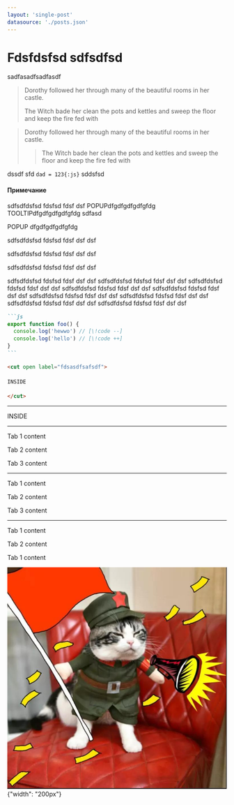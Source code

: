 ```yaml
---
layout: 'single-post'
datasource: './posts.json'
---
```


# Fdsfdsfsd sdfsdfsd

sadfasadfsadfasdf

> Dorothy followed her through many of the beautiful rooms in her castle.
>
> The Witch bade her clean the pots and kettles and sweep the floor and keep the fire fed with

> Dorothy followed her through many of the beautiful rooms in her castle.
>
> > The Witch bade her clean the pots and kettles and sweep the floor and keep the fire fed with

dssdf sfd `dad = 123{:js}` sddsfsd

<note>

#### Примечание

sdfsdfdsfsd fdsfsd fdsf dsf <popup>POPUP<content>dfgdfgdfgdfgfdg</content></popup> <tooltip placement="bottom">TOOLTIP<content>dfgdfgdfgdfgfdg</content></tooltip> sdfasd

<popup>
  POPUP
  <content>dfgdfgdfgdfgfdg</content>
</popup>

</note>

<note type="alert">

sdfsdfdsfsd fdsfsd fdsf dsf dsf

</note>

<note type="warning">

sdfsdfdsfsd fdsfsd fdsf dsf dsf

</note>

<note type="prewarning">

sdfsdfdsfsd fdsfsd fdsf dsf dsf

</note>

<note>

sdfsdfdsfsd fdsfsd fdsf dsf dsf
sdfsdfdsfsd fdsfsd fdsf dsf dsf
sdfsdfdsfsd fdsfsd fdsf dsf dsf
sdfsdfdsfsd fdsfsd fdsf dsf dsf
sdfsdfdsfsd fdsfsd fdsf dsf dsf
sdfsdfdsfsd fdsfsd fdsf dsf dsf
sdfsdfdsfsd fdsfsd fdsf dsf dsf
sdfsdfdsfsd fdsfsd fdsf dsf dsf
sdfsdfdsfsd fdsfsd fdsf dsf dsf

</note>

````md
```js
export function foo() {
  console.log('hewwo') // [\!code --]
  console.log('hello') // [\!code ++]
}
```
````

```html
<cut open label="fdsasdfsafsdf">

INSIDE

</cut>
```

---

<cut open label="fdsasdfsafsdf">

INSIDE

</cut>

---

<accord>
<tab label="Tab 1">

Tab 1 content

</tab>
<tab label="Tab 2" selected>

Tab 2 content

</tab>
<tab label="Tab 3">

Tab 3 content

</tab>
</accord>

---

<accord>
<tab label="Tab 1">

Tab 1 content

</tab>
<tab label="Tab 2">

Tab 2 content

</tab>
<tab label="Tab 3">

Tab 3 content

</tab>
</accord>

---

<tabs>
<tab label="Tab 1" selected>

Tab 1 content

</tab>
<tab label="Tab 2">

Tab 2 content

</tab>
</tabs>

<tabs>
<tab label="Tab 1">
    Tab 1 content
</tab>
<tab label="Tab 2" selected>

![The San Juan Mountains are beautiful!](./images/comm.jpg "San Juan Mountains"){"width": "200px"}

</tab>
</tabs>
